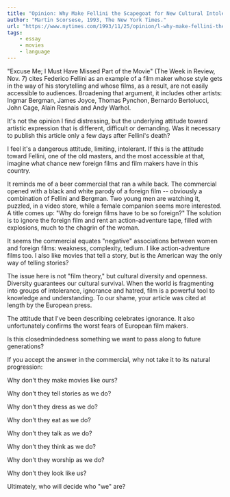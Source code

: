 ```yaml
---
title: "Opinion: Why Make Fellini the Scapegoat for New Cultural Intolerance?"
author: "Martin Scorsese, 1993, The New York Times."
url: "https://www.nytimes.com/1993/11/25/opinion/l-why-make-fellini-the-scapegoat-for-new-cultural-intolerance-066093.html"
tags: 
    - essay
    - movies
    - language
---
```


"Excuse Me; I Must Have Missed Part of the Movie" (The Week in Review, Nov. 7) cites Federico Fellini as an example of a film maker whose style gets in the way of his storytelling and whose films, as a result, are not easily accessible to audiences. Broadening that argument, it includes other artists: Ingmar Bergman, James Joyce, Thomas Pynchon, Bernardo Bertolucci, John Cage, Alain Resnais and Andy Warhol.

It's not the opinion I find distressing, but the underlying attitude toward artistic expression that is different, difficult or demanding. Was it necessary to publish this article only a few days after Fellini's death?

I feel it's a dangerous attitude, limiting, intolerant. If this is the attitude toward Fellini, one of the old masters, and the most accessible at that, imagine what chance new foreign films and film makers have in this country.

It reminds me of a beer commercial that ran a while back. The commercial opened with a black and white parody of a foreign film -- obviously a combination of Fellini and Bergman. Two young men are watching it, puzzled, in a video store, while a female companion seems more interested. A title comes up: "Why do foreign films have to be so foreign?" The solution is to ignore the foreign film and rent an action-adventure tape, filled with explosions, much to the chagrin of the woman.

It seems the commercial equates "negative" associations between women and foreign films: weakness, complexity, tedium. I like action-adventure films too. I also like movies that tell a story, but is the American way the only way of telling stories?

The issue here is not "film theory," but cultural diversity and openness. Diversity guarantees our cultural survival. When the world is fragmenting into groups of intolerance, ignorance and hatred, film is a powerful tool to knowledge and understanding. To our shame, your article was cited at length by the European press.

The attitude that I've been describing celebrates ignorance. It also unfortunately confirms the worst fears of European film makers.

Is this closedmindedness something we want to pass along to future generations?

If you accept the answer in the commercial, why not take it to its natural progression:

Why don't they make movies like ours?

Why don't they tell stories as we do?

Why don't they dress as we do?

Why don't they eat as we do?

Why don't they talk as we do?

Why don't they think as we do?

Why don't they worship as we do?

Why don't they look like us?

Ultimately, who will decide who "we" are?